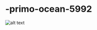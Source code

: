 # -primo-ocean-5992
![alt text](https://drive.google.com/file/d/1KzbJ7nIncrE5KCHzrU9Xyj9Q4WRS6N9u/view?usp=share_link)
